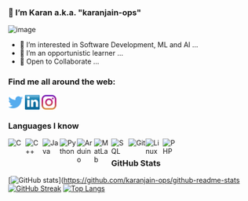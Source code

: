 ### 👋 I’m Karan a.k.a. "karanjain-ops"
![image](https://user-images.githubusercontent.com/76868354/164893795-3c92c0ed-68aa-49c3-b517-90350734c745.png)

- 👀 I’m interested in Software Development, ML and AI ...
- 🌱 I’m an opportunistic learner ...
- 👯 Open to Collaborate ...

### Find me all around the web:


<p align="left">
<a href="http://twitter.com/iam_karanjain_" target="blank"><img align="center" src="https://github.com/karanjain-ops/karanjain-ops/blob/main/twitter%20(2).png" title = "Twitter" alt="" height="30" /></a>
<a href="https://www.linkedin.com/in/karan-jain-1124631bb" target="blank"><img align="center" src="https://github.com/karanjain-ops/karanjain-ops/blob/main/transparent-Linkedin-logo-icon.png" alt="" height="30" /></a>
<a href="http://instagram.com/iam_karanjain" target="blank"><img align="center" src="https://github.com/karanjain-ops/karanjain-ops/blob/main/instagram.png" alt="" height="30" /></a>
</p>


### Languages I know

<img align="left" alt="C" width="35px" src="https://img.icons8.com/color/452/c-programming.png"/>
<img align="left" alt="C++" width="35px" src="https://img.icons8.com/color/452/c-plus-plus-logo.png"/>
<img align="left" alt="Java" width="35px" src="https://img.icons8.com/color/452/java-coffee-cup-logo--v1.png"/>
<img align="left" alt="Python" width="35px" src="https://img.icons8.com/color/48/000000/python--v2.png"/>
<!--<img align="left" alt="MySQL" width="35px" src="https://img.icons8.com/color/452/mysql-logo.png"/> 
<img align="left" alt="MS Access" width="35px" src="https://img.icons8.com/color/452/ms-access.png"/>
-->
<img align="left" alt="Arduino" width="35px" src="https://img.icons8.com/color/452/arduino.png"/>
<img align="left" alt="MatLab" width="35px" src="https://img.icons8.com/fluency/344/matlab.png" />
<img align="left" alt="SQL" width="35px" src="https://img.icons8.com/color/48/000000/sql.png"/>
<img align="left" alt="Git" width="35px" src="https://img.icons8.com/color/100/000000/git.png"/>
<img align="left" alt="Linux" width="35px" src="https://img.icons8.com/color/48/000000/linux--v1.png"/>
<img align="left" alt="PHP" width="35px" src="https://img.icons8.com/officel/344/php-logo.png"/>
<br>


### GitHub Stats
[![GitHub stats](https://github-readme-stats.vercel.app/api?username=karanjain-ops&show_icons=true&theme=highcontrast&title_color=FF8400)](https://github.com/karanjain-ops/github-readme-stats
[![GitHub Streak](https://github-readme-streak-stats.herokuapp.com?user=karanjain-ops&theme=highcontrast)](https://git.io/streak-stats)
[![Top Langs](https://github-readme-stats.vercel.app/api/top-langs/?username=karanjain-ops&bg_color=000000&text_color=FFFFFF)](https://github.com/karanjain-ops/github-readme-stats)

